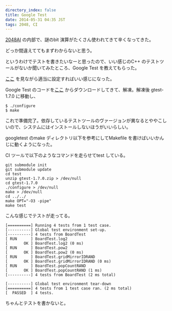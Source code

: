 ```yaml
---
directory_index: false
title: Google Test
date: 2014-05-31 04:35 JST
tags: 2048, CI
---
```


[2048AI](https://github.com/nna774/2048-cpp) の内部で、謎のbit 演算がたくさん使われてきて辛くなってきた。

どっか間違えててもまずわからないと思う。

というわけでテストを書きたいなーと思ったので、いい感じのC++ のテストツールがないか聞いてみたところ、Google Test を教えてもらった。

[ここ](http://minus9d.hatenablog.com/entry/20140119/1390117516) を見ながら適当に設定すればいい感じになった。

Google Test のコードを[ここ](https://code.google.com/p/googletest/) からダウンロードしてきて、解凍。解凍後 gtest-1.7.0 に移動し、

<pre><code>$ ./configure
$ make 
</code></pre>

これで準備完了。依存しているテストツールのヴァージョンが異なるとややこしいので、システムにはインストールしないほうがいいらしい。

googletest のmake ディレクトリ以下を参考にしてMakefile を書けばいいかんじに動くようになった。

CI ツールで以下のようなコマンドを走らせてtest している。

<pre><code>git submodule init
git submodule update
cd test
unzip gtest-1.7.0.zip > /dev/null
cd gtest-1.7.0
./configure > /dev/null
make > /dev/null
cd ../../
make OPT="-O3 -pipe"
make test
</code></pre>

こんな感じでテストが走ってる。

<pre><code>[==========] Running 4 tests from 1 test case.
[----------] Global test environment set-up.
[----------] 4 tests from BoardTest
[ RUN      ] BoardTest.log2
[       OK ] BoardTest.log2 (0 ms)
[ RUN      ] BoardTest.pow2
[       OK ] BoardTest.pow2 (0 ms)
[ RUN      ] BoardTest.gridMirrorIDRAND
[       OK ] BoardTest.gridMirrorIDRAND (0 ms)
[ RUN      ] BoardTest.popCountRAND
[       OK ] BoardTest.popCountRAND (1 ms)
[----------] 4 tests from BoardTest (2 ms total)

[----------] Global test environment tear-down
[==========] 4 tests from 1 test case ran. (2 ms total)
[  PASSED  ] 4 tests.
</code></pre>

ちゃんとテストを書かないと。
